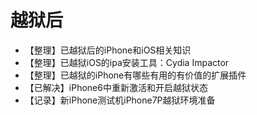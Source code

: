 # 越狱后

* 【整理】已越狱后的iPhone和iOS相关知识
* 【整理】已越狱iOS的ipa安装工具：Cydia Impactor
* 【整理】已越狱的iPhone有哪些有用的有价值的扩展插件
* 【已解决】iPhone6中重新激活和开启越狱状态
* 【记录】新iPhone测试机iPhone7P越狱环境准备
